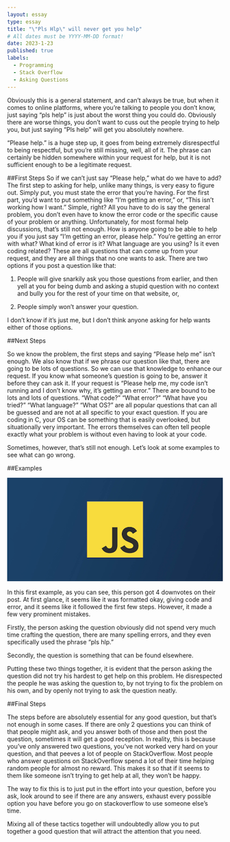 ```yaml
---
layout: essay
type: essay
title: "\"Pls Hlp\" will never get you help"
# All dates must be YYYY-MM-DD format!
date: 2023-1-23
published: true
labels:
  - Programming
  - Stack Overflow
  - Asking Questions
---
```

Obviously this is a general statement, and can’t always be true, but when it comes to online platforms, where you’re talking to people you don’t know, just saying “pls help” is just about the worst thing you could do. Obviously there are worse things, you don’t want to cuss out the people trying to help you, but just saying “Pls help” will get you absolutely nowhere.
	
“Please help.” is a huge step up, it goes from being extremely disrespectful to being respectful, but you’re still missing, well, all of it. The phrase can certainly be hidden somewhere within your request for help, but it is not sufficient enough to be a legitimate request.
	
##First Steps
	So if we can’t just say “Please help,” what do we have to add? The first step to asking for help, unlike many things, is very easy to figure out. Simply put, you must state the error that you’re having. For the first part, you’d want to put something like “I’m getting an error,” or, “This isn’t working how I want.” Simple, right? All you have to do is say the general problem, you don’t even have to know the error code or the specific cause of your problem or anything. 
	Unfortunately, for most formal help discussions, that’s still not enough. How is anyone going to be able to help you if you just say “I’m getting an error, please help.” You’re getting an error with what?  What kind of error is it? What language are you using? Is it even coding related? These are all questions that can come up from your request, and they are all things that no one wants to ask. There are two options if you post a question like that: 

1. People will give snarkily ask you those questions from earlier, and then yell at you for being dumb and asking a stupid question with no context and bully you for the rest of your time on that website, or, 

2. People simply won’t answer your question.

I don’t know if it’s just me, but I don’t think anyone asking for help wants either of those options. 

##Next Steps

So we know the problem, the first steps and saying “Please help me” isn’t enough. We also know that if we phrase our question like that, there are going to be lots of questions. So we can use that knowledge to enhance our request. If you know what someone’s question is going to be, answer it before they can ask it. If your request is “Please help me, my code isn’t running and I don’t know why, it’s getting an error.” There are bound to be lots and lots of questions. “What code?” “What error?” “What have you tried?” “What language?” “What OS?” are all popular questions that can all be guessed and are not at all specific to your exact question. If you are coding in C, your OS can be something that is easily overlooked, but situationally very important. The errors themselves can often tell people exactly what your problem is without even having to look at your code.

Sometimes, however, that’s still not enough. Let’s look at some examples to see what can go wrong.

##Examples

<img class="img-fluid" src="../img/JavaScript-logo.png">

In this first example, as you can see, this person got 4 downvotes on their post. At first glance, it seems like it was formatted okay, giving code and error, and it seems like it followed the first few steps. However, it made a few very prominent mistakes.

Firstly, the person asking the question obviously did not spend very much time crafting the question, there are many spelling errors, and they even specifically used the phrase “pls hlp.”

Secondly, the question is something that can be found elsewhere.
	
Putting these two things together, it is evident that the person asking the question did not try his hardest to get help on this problem. He disrespected the people he was asking the question to, by not trying to fix the problem on his own, and by openly not trying to ask the question neatly. 

##Final Steps

The steps before are absolutely essential for any good question, but that’s not enough in some cases. If there are only 2 questions you can think of that people might ask, and you answer both of those and then post the question, sometimes it will get a good reception. In reality, this is because you’ve only answered two questions, you’ve not worked very hard on your question, and that peeves a lot of people on StackOverflow. Most people who answer questions on StackOverflow spend a lot of their time helping random people for almost no reward. This makes it so that if it seems to them like someone isn’t trying to get help at all, they won’t be happy. 

The way to fix this is to just put in the effort into your question, before you ask, look around to see if there are any answers, exhaust every possible option you have before you go on stackoverflow to use someone else’s time.

Mixing all of these tactics together will undoubtedly allow you to put together a good question that will attract the attention that you need.

